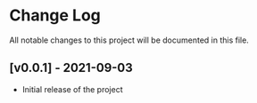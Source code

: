 # Change Log
All notable changes to this project will be documented in this file.
 
## [v0.0.1] - 2021-09-03
 
* Initial release of the project